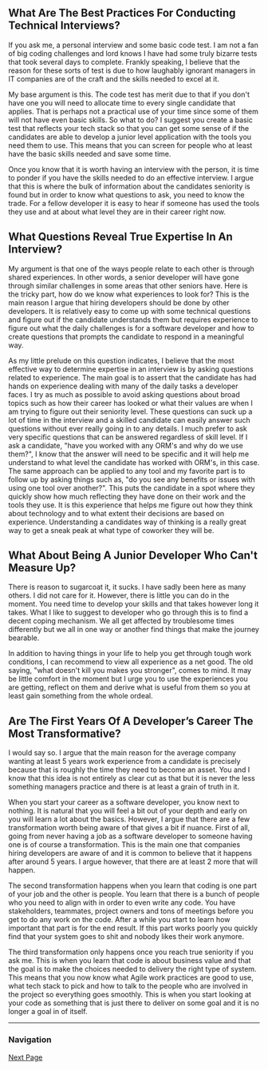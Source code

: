 ## What Are The Best Practices For Conducting Technical Interviews?

If you ask me, a personal interview and some basic code test.
I am not a fan of big coding challenges and lord knows I have had
some truly bizarre tests that took several days to complete. Frankly
speaking, I believe that the reason for these sorts of test is due
to how laughably ignorant managers in IT companies are of the craft
and the skills needed to excel at it.

My base argument is this. The code test has merit due to that if you
don't have one you will need to allocate time to every single candidate
that applies. That is perhaps not a practical use of your time since
some of them will not have even basic skills. So what to do?
I suggest you create a basic test that reflects your tech stack so
that you can get some sense of if the candidates are able to develop
a junior level application with the tools you need them to use.
This means that you can screen for people who at least have the basic
skills needed and save some time.

Once you know that it is worth having an interview with the person,
it is time to ponder if you have the skills needed to do an effective
interview. I argue that this is where the bulk of information about
the candidates seniority is found but in order to know what questions
to ask, you need to know the trade. For a fellow developer it is easy
to hear if someone has used the tools they use and at about what level
they are in their career right now.

## What Questions Reveal True Expertise In An Interview?

My argument is that one of the ways people relate to each other is
through shared experiences. In other words, a senior developer will
have gone through similar challenges in some areas that other seniors
have. Here is the tricky part, how do we know what experiences to look
for? This is the main reason I argue that hiring developers should
be done by other developers. It is relatively easy to come up with
some technical questions and figure out if the candidate understands
them but requires experience to figure out what the daily challenges
is for a software developer and how to create questions that prompts
the candidate to respond in a meaningful way.

As my little prelude on this question indicates, I believe that the
most effective way to determine expertise in an interview is by
asking questions related to experience. The main goal is to assert
that the candidate has had hands on experience dealing with many of
the daily tasks a developer faces. I try as much as possible to avoid
asking questions about broad topics such as how their career has looked
or what their values are when I am trying to figure out their seniority
level. These questions can suck up a lot of time in the interview and
a skilled candidate can easily answer such questions without ever really
going in to any details. I much prefer to ask very specific questions
that can be answered regardless of skill level.
If I ask a candidate, "have you worked with any ORM's and why do we
use them?", I know that the answer will need to be specific and it
will help me understand to what level the candidate has worked with
ORM's, in this case. The same approach can be applied to any tool
and my favorite part is to follow up by asking things such as,
"do you see any benefits or issues with using one tool over another?".
This puts the candidate in a spot where they quickly show how much
reflecting they have done on their work and the tools they use.
It is this experience that helps me figure out how they think about
technology and to what extent their decisions are based on experience.
Understanding a candidates way of thinking is a really great way to
get a sneak peak at what type of coworker they will be.

## What About Being A Junior Developer Who Can't Measure Up?

There is reason to sugarcoat it, it sucks.
I have sadly been here as many others. I did not care for it.
However, there is little you can do in the moment. You need
time to develop your skills and that takes however long it
takes. What I like to suggest to developer who go through this
is to find a decent coping mechanism. We all get affected by
troublesome times differently but we all in one way or another
find things that make the journey bearable.

In addition to having things in your life to help you get through
tough work conditions, I can recommend to view all experience as
a net good. The old saying, "what doesn't kill you makes you stronger",
comes to mind. It may be little comfort in the moment but I urge you
to use the experiences you are getting, reflect on them and derive
what is useful from them so you at least gain something from the whole
ordeal.

## Are The First Years Of A Developer’s Career The Most Transformative?

I would say so. I argue that the main reason for the average company
wanting at least 5 years work experience from a candidate is precisely
because that is roughly the time they need to become an asset.
You and I know that this idea is not entirely as clear cut as that
but it is never the less something managers practice and there is at
least a grain of truth in it.

When you start your career as a software developer, you know next to
nothing. It is natural that you will feel a bit out of your depth
and early on you will learn a lot about the basics. However, I argue
that there are a few transformation worth being aware of that gives
a bit if nuance. First of all, going from never having a job as a
software developer to someone having one is of course a transformation.
This is the main one that companies hiring developers are aware of
and it is common to believe that it happens after around 5 years.
I argue however, that there are at least 2 more that will happen.

The second transformation happens when you learn that coding is
one part of your job and the other is people. You learn that there
is a bunch of people who you need to align with in order to even
write any code. You have stakeholders, teammates, project owners
and tons of meetings before you get to do any work on the code.
After a while you start to learn how important that part is for
the end result. If this part works poorly you quickly find that
your system goes to shit and nobody likes their work anymore.

The third transformation only happens once you reach true
seniority if you ask me. This is when you learn that code
is about business value and that the goal is to make the
choices needed to delivery the right type of system.
This means that you now know what Agile work practices
are good to use, what tech stack to pick and how to talk
to the people who are involved in the project so everything
goes smoothly. This is when you start looking at your code
as something that is just there to deliver on some goal and
it is no longer a goal in of itself.

---

### Navigation

[Next Page](page_024.md)
